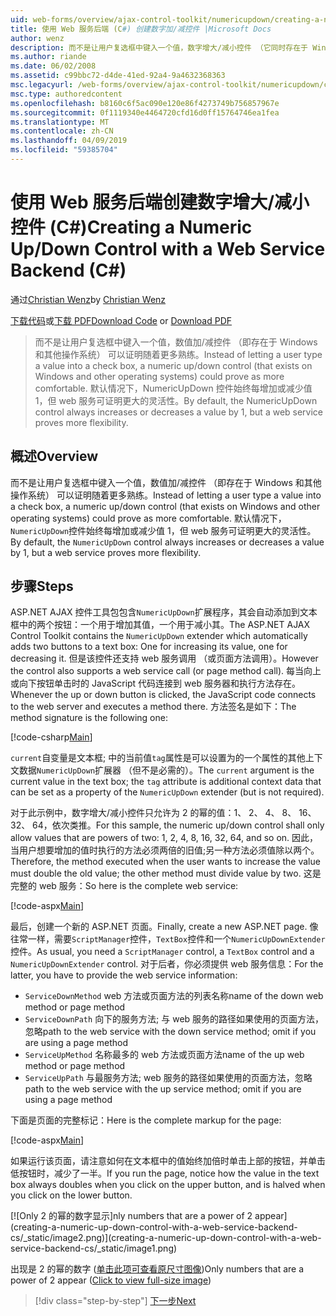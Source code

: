 ```yaml
---
uid: web-forms/overview/ajax-control-toolkit/numericupdown/creating-a-numeric-up-down-control-with-a-web-service-backend-cs
title: 使用 Web 服务后端 (C#) 创建数字加/减控件 |Microsoft Docs
author: wenz
description: 而不是让用户复选框中键入一个值，数字增大/减小控件 （它同时存在于 Windows 和其他操作系统） 可能会证明随着更多 c...
ms.author: riande
ms.date: 06/02/2008
ms.assetid: c99bbc72-d4de-41ed-92a4-9a4632368363
msc.legacyurl: /web-forms/overview/ajax-control-toolkit/numericupdown/creating-a-numeric-up-down-control-with-a-web-service-backend-cs
msc.type: authoredcontent
ms.openlocfilehash: b8160c6f5ac090e120e86f4273749b756857967e
ms.sourcegitcommit: 0f1119340e4464720cfd16d0ff15764746ea1fea
ms.translationtype: MT
ms.contentlocale: zh-CN
ms.lasthandoff: 04/09/2019
ms.locfileid: "59385704"
---
```

# <a name="creating-a-numeric-updown-control-with-a-web-service-backend-c"></a><span data-ttu-id="05209-103">使用 Web 服务后端创建数字增大/减小控件 (C#)</span><span class="sxs-lookup"><span data-stu-id="05209-103">Creating a Numeric Up/Down Control with a Web Service Backend (C#)</span></span>

<span data-ttu-id="05209-104">通过[Christian Wenz](https://github.com/wenz)</span><span class="sxs-lookup"><span data-stu-id="05209-104">by [Christian Wenz](https://github.com/wenz)</span></span>

<span data-ttu-id="05209-105">[下载代码](http://download.microsoft.com/download/9/3/f/93f8daea-bebd-4821-833b-95205389c7d0/numericupdown1.cs.zip)或[下载 PDF](http://download.microsoft.com/download/2/d/c/2dc10e34-6983-41d4-9c08-f78f5387d32b/numericupdown1CS.pdf)</span><span class="sxs-lookup"><span data-stu-id="05209-105">[Download Code](http://download.microsoft.com/download/9/3/f/93f8daea-bebd-4821-833b-95205389c7d0/numericupdown1.cs.zip) or [Download PDF](http://download.microsoft.com/download/2/d/c/2dc10e34-6983-41d4-9c08-f78f5387d32b/numericupdown1CS.pdf)</span></span>

> <span data-ttu-id="05209-106">而不是让用户复选框中键入一个值，数值加/减控件 （即存在于 Windows 和其他操作系统） 可以证明随着更多熟练。</span><span class="sxs-lookup"><span data-stu-id="05209-106">Instead of letting a user type a value into a check box, a numeric up/down control (that exists on Windows and other operating systems) could prove as more comfortable.</span></span> <span data-ttu-id="05209-107">默认情况下，NumericUpDown 控件始终每增加或减少值 1，但 web 服务可证明更大的灵活性。</span><span class="sxs-lookup"><span data-stu-id="05209-107">By default, the NumericUpDown control always increases or decreases a value by 1, but a web service proves more flexibility.</span></span>


## <a name="overview"></a><span data-ttu-id="05209-108">概述</span><span class="sxs-lookup"><span data-stu-id="05209-108">Overview</span></span>

<span data-ttu-id="05209-109">而不是让用户复选框中键入一个值，数值加/减控件 （即存在于 Windows 和其他操作系统） 可以证明随着更多熟练。</span><span class="sxs-lookup"><span data-stu-id="05209-109">Instead of letting a user type a value into a check box, a numeric up/down control (that exists on Windows and other operating systems) could prove as more comfortable.</span></span> <span data-ttu-id="05209-110">默认情况下，`NumericUpDown`控件始终每增加或减少值 1，但 web 服务可证明更大的灵活性。</span><span class="sxs-lookup"><span data-stu-id="05209-110">By default, the `NumericUpDown` control always increases or decreases a value by 1, but a web service proves more flexibility.</span></span>

## <a name="steps"></a><span data-ttu-id="05209-111">步骤</span><span class="sxs-lookup"><span data-stu-id="05209-111">Steps</span></span>

<span data-ttu-id="05209-112">ASP.NET AJAX 控件工具包包含`NumericUpDown`扩展程序，其会自动添加到文本框中的两个按钮：一个用于增加其值，一个用于减小其。</span><span class="sxs-lookup"><span data-stu-id="05209-112">The ASP.NET AJAX Control Toolkit contains the `NumericUpDown` extender which automatically adds two buttons to a text box: One for increasing its value, one for decreasing it.</span></span> <span data-ttu-id="05209-113">但是该控件还支持 web 服务调用 （或页面方法调用）。</span><span class="sxs-lookup"><span data-stu-id="05209-113">However the control also supports a web service call (or page method call).</span></span> <span data-ttu-id="05209-114">每当向上或向下按钮单击时的 JavaScript 代码连接到 web 服务器和执行方法存在。</span><span class="sxs-lookup"><span data-stu-id="05209-114">Whenever the up or down button is clicked, the JavaScript code connects to the web server and executes a method there.</span></span> <span data-ttu-id="05209-115">方法签名是如下：</span><span class="sxs-lookup"><span data-stu-id="05209-115">The method signature is the following one:</span></span>

[!code-csharp[Main](creating-a-numeric-up-down-control-with-a-web-service-backend-cs/samples/sample1.cs)]

<span data-ttu-id="05209-116">`current`自变量是文本框; 中的当前值`tag`属性是可以设置为的一个属性的其他上下文数据`NumericUpDown`扩展器 （但不是必需的）。</span><span class="sxs-lookup"><span data-stu-id="05209-116">The `current` argument is the current value in the text box; the `tag` attribute is additional context data that can be set as a property of the `NumericUpDown` extender (but is not required).</span></span>

<span data-ttu-id="05209-117">对于此示例中，数字增大/减小控件只允许为 2 的幂的值：1、 2、 4、 8、 16、 32、 64，依次类推。</span><span class="sxs-lookup"><span data-stu-id="05209-117">For this sample, the numeric up/down control shall only allow values that are powers of two: 1, 2, 4, 8, 16, 32, 64, and so on.</span></span> <span data-ttu-id="05209-118">因此，当用户想要增加的值时执行的方法必须两倍的旧值;另一种方法必须值除以两个。</span><span class="sxs-lookup"><span data-stu-id="05209-118">Therefore, the method executed when the user wants to increase the value must double the old value; the other method must divide value by two.</span></span> <span data-ttu-id="05209-119">这是完整的 web 服务：</span><span class="sxs-lookup"><span data-stu-id="05209-119">So here is the complete web service:</span></span>

[!code-aspx[Main](creating-a-numeric-up-down-control-with-a-web-service-backend-cs/samples/sample2.aspx)]

<span data-ttu-id="05209-120">最后，创建一个新的 ASP.NET 页面。</span><span class="sxs-lookup"><span data-stu-id="05209-120">Finally, create a new ASP.NET page.</span></span> <span data-ttu-id="05209-121">像往常一样，需要`ScriptManager`控件，`TextBox`控件和一个`NumericUpDownExtender`控件。</span><span class="sxs-lookup"><span data-stu-id="05209-121">As usual, you need a `ScriptManager` control, a `TextBox` control and a `NumericUpDownExtender` control.</span></span> <span data-ttu-id="05209-122">对于后者，你必须提供 web 服务信息：</span><span class="sxs-lookup"><span data-stu-id="05209-122">For the latter, you have to provide the web service information:</span></span>

- `ServiceDownMethod` <span data-ttu-id="05209-123">web 方法或页面方法的列表名称</span><span class="sxs-lookup"><span data-stu-id="05209-123">name of the down web method or page method</span></span>
- `ServiceDownPath` <span data-ttu-id="05209-124">向下的服务方法; 与 web 服务的路径如果使用的页面方法，忽略</span><span class="sxs-lookup"><span data-stu-id="05209-124">path to the web service with the down service method; omit if you are using a page method</span></span>
- `ServiceUpMethod` <span data-ttu-id="05209-125">名称最多的 web 方法或页面方法</span><span class="sxs-lookup"><span data-stu-id="05209-125">name of the up web method or page method</span></span>
- `ServiceUpPath` <span data-ttu-id="05209-126">与最服务方法; web 服务的路径如果使用的页面方法，忽略</span><span class="sxs-lookup"><span data-stu-id="05209-126">path to the web service with the up service method; omit if you are using a page method</span></span>

<span data-ttu-id="05209-127">下面是页面的完整标记：</span><span class="sxs-lookup"><span data-stu-id="05209-127">Here is the complete markup for the page:</span></span>

[!code-aspx[Main](creating-a-numeric-up-down-control-with-a-web-service-backend-cs/samples/sample3.aspx)]

<span data-ttu-id="05209-128">如果运行该页面，请注意如何在文本框中的值始终加倍时单击上部的按钮，并单击低按钮时，减少了一半。</span><span class="sxs-lookup"><span data-stu-id="05209-128">If you run the page, notice how the value in the text box always doubles when you click on the upper button, and is halved when you click on the lower button.</span></span>


[![O<span data-ttu-id="05209-129">nly 2 的幂的数字显示]</span><span class="sxs-lookup"><span data-stu-id="05209-129">nly numbers that are a power of 2 appear]</span></span>(creating-a-numeric-up-down-control-with-a-web-service-backend-cs/_static/image2.png)](creating-a-numeric-up-down-control-with-a-web-service-backend-cs/_static/image1.png)

<span data-ttu-id="05209-130">出现是 2 的幂的数字 ([单击此项可查看原尺寸图像](creating-a-numeric-up-down-control-with-a-web-service-backend-cs/_static/image3.png))</span><span class="sxs-lookup"><span data-stu-id="05209-130">Only numbers that are a power of 2 appear ([Click to view full-size image](creating-a-numeric-up-down-control-with-a-web-service-backend-cs/_static/image3.png))</span></span>

> [!div class="step-by-step"]
> [<span data-ttu-id="05209-131">下一步</span><span class="sxs-lookup"><span data-stu-id="05209-131">Next</span></span>](creating-a-numeric-up-down-control-with-a-web-service-backend-vb.md)
